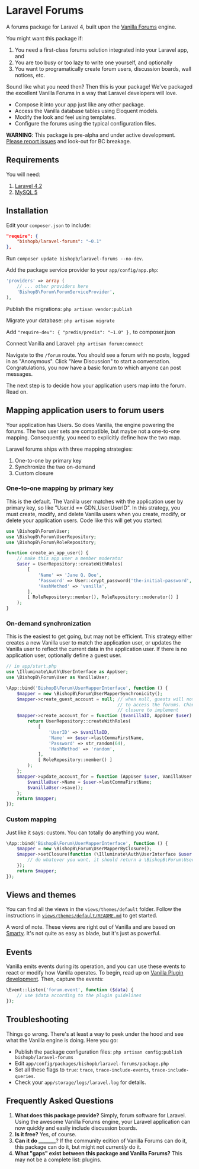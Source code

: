 # Laravel Forums

A forums package for Laravel 4, built upon the [Vanilla Forums](https://github.com/vanilla/vanilla) engine.

You might want this package if:
  1. You need a first-class forums solution integrated into your Laravel app, and
  2. You are too busy or too lazy to write one yourself, and optionally
  3. You want to programatically create forum users, discussion boards, wall notices, etc.

Sound like what you need then?  Then this is your package!  We've packaged the excellent Vanilla Forums in a way that Laravel developers will love.
  * Compose it into your app just like any other package.
  * Access the Vanilla database tables using Eloquent models.
  * Modify the look and feel using templates.
  * Configure the forums using the typical configuration files.

**WARNING**: This package is pre-alpha and under active development. [Please report issues](https://github.com/bishopb/laravel-forums/issues) and look-out for BC breakage.

## Requirements
You will need:
 1. [Laravel 4.2](http://laravel.com)
 2. [MySQL 5](http://mysql.com)

## Installation
Edit your `composer.json` to include:
```json
"require": {
    "bishopb/laravel-forums": "~0.1"
},
```
Run `composer update bishopb/laravel-forums --no-dev`.  

Add the package service provider to your `app/config/app.php`:
```php
'providers' => array (
    // ... other providers here
    'BishopB\Forum\ForumServiceProvider',
),
```
Publish the migrations: `php artisan vendor:publish`

Migrate your database: `php artisan migrate`  

Add `"require-dev": {
    "predis/predis": "~1.0"
  },` to composer.json


Connect Vanilla and Laravel: `php artisan forum:connect`  



Navigate to the `/forum` route.  You should see a forum with no posts, logged in as "Anonymous".  Click "New Discussion" to start a conversation.  Congratulations, you now have a basic forum to which anyone can post messages.

The next step is to decide how your application users map into the forum.  Read on.

## Mapping application users to forum users
Your application has Users.  So does Vanilla, the engine powering the forums.  The two user sets are compatible, but maybe not a one-to-one mapping.  Consequently, you need to explicitly define how the two map.

Laravel forums ships with three mapping strategies:
 1. One-to-one by primary key
 2. Synchronize the two on-demand
 3. Custom closure

### One-to-one mapping by primary key
This is the default.  The Vanilla user matches with the application user by primary key, so like "User.id == GDN_User.UserID". In this strategy, you must create, modify, and delete Vanilla users when you create, modify, or delete your application users.  Code like this will get you started:
```php
use \BishopB\Forum\User;
use \BishopB\Forum\UserRepository;
use \BishopB\Forum\RoleRepository;

function create_an_app_user() {
    // make this app user a member moderator
    $user = UserRepository::createWithRoles(
        [
            'Name' => 'Jane Q. Doe',
            'Password' => User::crypt_password('the-initial-password', 'vanilla'),
            'HashMethod' => 'vanilla',
        ],
        [ RoleRepository::member(), RoleRepository::moderator() ]
    );
}
```

### On-demand synchronization
This is the easiest to get going, but may not be efficient. This strategy either creates a new Vanilla user to match the application user, or updates the Vanilla user to reflect the current data in the application user. If there is no application user, optionally define a guest user.
```php
// in app/start.php
use \Illuminate\Auth\UserInterface as AppUser;
use \BishopB\Forum\User as VanillaUser;

\App::bind('BishopB\Forum\UserMapperInterface', function () {
    $mapper = new \BishopB\Forum\UserMapperSynchronicity();
    $mapper->create_guest_account = null; // when null, guests will not be able
                                          // to access the forums. Change to a 
                                          // closure to implement
    $mapper->create_account_for = function ($vanillaID, AppUser $user) {
        return UserRepository::createWithRoles(
            [
                'UserID' => $vanillaID,
                'Name' => $user->lastCommaFirstName,
                'Password' => str_random(64),
                'HashMethod' => 'random',
            ],
            [ RoleRepository::member() ]
        );
    };
    $mapper->update_account_for = function (AppUser $user, VanillaUser $vanillaUser) {
        $vanillaUser->Name = $user->lastCommaFirstName;
        $vanillaUser->save();
    };
    return $mapper;
});
```

### Custom mapping
Just like it says: custom.  You can totally do anything you want.
```php
\App::bind('BishopB\Forum\UserMapperInterface', function () {
    $mapper = new \BishopB\Forum\UserMapperByClosure();
    $mapper->setClosure(function (\Illuminate\Auth\UserInterface $user = null) {
        // do whatever you want, it should return a \BishopB\Forum\User
    });
    return $mapper;
});
```

## Views and themes
You can find all the views in the `views/themes/default` folder.  Follow the instructions in [`views/themes/default/README.md`](views/themes/default/README.md) to get started.

A word of note.  These views are right out of Vanilla and are based on [Smarty](http://www.smarty.net/).  It's not quite as easy as blade, but it's just as powerful.

## Events
Vanilla emits events during its operation, and you can use these events to react or modify how Vanilla operates.  To begin, read up on [Vanilla Plugin development](http://vanillaforums.org/docs/pluginquickstart).  Then, capture the events:
```php
\Event::listen('forum.event', function ($data) {
    // use $data according to the plugin guidelines
});
```

## Troubleshooting
Things go wrong.  There's at least a way to peek under the hood and see what the Vanilla engine is doing.  Here you go:

  * Publish the package configuration files: `php artisan config:publish bishopb/laravel-forums`
  * Edit `app/config/packages/bishopb/laravel-forums/package.php`
  * Set all these flags to `true`: `trace`, `trace-include-events`, `trace-include-queries`.
  * Check your `app/storage/logs/laravel.log` for details.

## Frequently Asked Questions
1. **What does this package provide?**  Simply, forum software for Laravel.  Using the awesome Vanilla Forums engine, your Laravel application can now quickly and easily include discussion boards.
2. **Is it free?** Yes, of course.
3. **Can it do _______**?  If the community edition of Vanilla Forums can do it, this package can do it, but might not *currently* do it.
4. **What "gaps" exist between this package and Vanilla Forums?**  This may not be a complete list: plugins.
